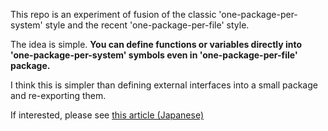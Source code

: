 This repo is an experiment of fusion of the classic 'one-package-per-system' style and the recent 'one-package-per-file' style.

The idea is simple.
**You can define functions or variables directly into 'one-package-per-system' symbols even in 'one-package-per-file' package.**

I think this is simpler than defining external interfaces into a small package and re-exporting them.

If interested, please see [this article (Japanese)](http://y2q-actionman.hatenablog.com/entry/2019/02/28/one-package-per-system_%E3%81%A8_one-package-per-file_%E3%81%A8%E3%81%AE%E6%AF%94%E8%BC%83%E3%80%81%E3%81%9D%E3%81%97%E3%81%A6%E8%9E%8D%E5%90%88)
